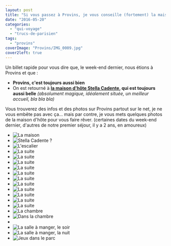 ```yaml
---
layout: post
title: "Si vous passez à Provins, je vous conseille (fortement) la maison d'hôtes Stella Cadente"
date: "2016-05-20"
categories: 
  - "qui-voyage"
  - "trucs-de-parisien"
tags: 
  - "provins"
coverImage: "Provins/IMG_0009.jpg"
cover2left: true
---
```


Un billet rapide pour vous dire que, le week-end dernier, nous étions à Provins et que :

- **Provins, c'est toujours aussi bien**
- On est retourné à **[la maison d'hôte Stella Cadente](http://maison-provins.com/), qui est toujours aussi belle** _(absolument magique, idéalement située, un meilleur accueil, bla bla bla)_

Vous trouverez des infos et des photos sur Provins partout sur le net, je ne vous embête pas avec ça... mais par contre, je vous mets quelques photos de la maison d'hôte pour vous faire rêver. (certaines dates du week-end dernier, d'autres de notre premier séjour, il y a 2 ans, en amoureux)

<div id="jardin-slider" class="splide">
<div class="splide__track">
<ul class="splide__list">
<li class="splide__slide"><img src="/images/Provins/IMG_0019.jpg" alt="La maison"></li>
<li class="splide__slide"><img src="/images/Provins/IMG_0024.jpg" alt="Stella Cadente ?"></li>
<li class="splide__slide"><img src="/images/Provins/IMG_0020-1.jpg" alt="L'escalier"></li>
<li class="splide__slide"><img src="/images/Provins/IMG_0022.jpg" alt="La suite"></li>
<li class="splide__slide"><img src="/images/Provins/IMG_0013.jpg" alt="La suite"></li>
<li class="splide__slide"><img src="/images/Provins/IMG_0016.jpg" alt="La suite"></li>
<li class="splide__slide"><img src="/images/Provins/IMG_0017.jpg" alt="La suite"></li>
<li class="splide__slide"><img src="/images/Provins/IMG_0040.jpg" alt="La suite"></li>
<li class="splide__slide"><img src="/images/Provins/IMG_0041.jpg" alt="La suite"></li>
<li class="splide__slide"><img src="/images/Provins/IMG_0038.jpg" alt="La suite"></li>
<li class="splide__slide"><img src="/images/Provins/IMG_0014.jpg" alt="La suite"></li>
<li class="splide__slide"><img src="/images/Provins/IMG_0012.jpg" alt="La suite"></li>
<li class="splide__slide"><img src="/images/Provins/IMG_0015.jpg" alt="La suite"></li>
<li class="splide__slide"><img src="/images/Provins/IMG_0023.jpg" alt="La suite"></li>
<li class="splide__slide"><img src="/images/Provins/IMG_0021.jpg" alt="La chambre"></li>
<li class="splide__slide"><img src="/images/Provins/IMG_0006.jpg" alt="Dans la chambre"></li>
<li class="splide__slide"><img src="/images/Provins/IMG_0004.jpg" alt=""></li>
<li class="splide__slide"><img src="/images/Provins/IMG_0019-1.jpg" alt="La salle à manger, le soir"></li>
<li class="splide__slide"><img src="/images/Provins/IMG_0014-1.jpg" alt="La salle à manger, la nuit"></li>
<li class="splide__slide"><img src="/images/Provins/IMG_0020.jpg" alt="Jeux dans le parc"></li>
</ul>
</div>
</div>
